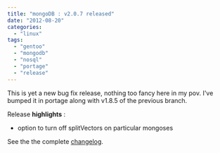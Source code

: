 ```yaml
---
title: "mongoDB : v2.0.7 released"
date: "2012-08-20"
categories: 
  - "linux"
tags: 
  - "gentoo"
  - "mongodb"
  - "nosql"
  - "portage"
  - "release"
---
```


This is yet a new bug fix release, nothing too fancy here in my pov. I've bumped it in portage along with v1.8.5 of the previous branch.

Release **highlights** :

- option to turn off splitVectors on particular mongoses

See the the complete [changelog](https://jira.mongodb.org/browse/SERVER/fixforversion/11201).
